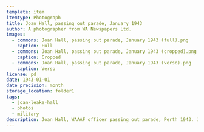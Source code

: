 ```yaml
---
template: item
itemtype: Photograph
title: Joan Hall, passing out parade, January 1943
author: A photographer from WA Newspapers Ltd.
images:
  - commons: Joan Hall, passing out parade, January 1943 (full).png
    caption: Full
  - commons: Joan Hall, passing out parade, January 1943 (cropped).png
    caption: Cropped
  - commons: Joan Hall, passing out parade, January 1943 (verso).png
    caption: Verso
license: pd
date: 1943-01-01
date_precision: month
storage_location: folder1
tags:
  - joan-leake-hall
  - photos
  - military
description: Joan Hall, WAAAF officer passing out parade, Perth 1943. Joan is at the front left.
---
```

